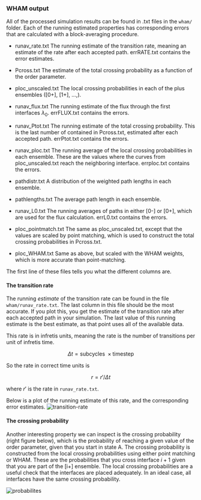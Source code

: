 ### WHAM output

All of the processed simulation results can be found in .txt files in the `wham/` folder. Each of the running estimated properties has corresponding errors that are calculated with a block-averaging procedure.

* runav_rate.txt
  The running estimate of the transition rate, meaning an estimate of the rate after each accepted path. errRATE.txt contains the error estimates.

* Pcross.txt
  The estimate of the total crossing probability as a function of the order parameter.

* ploc_unscaled.txt
  The local crossing probabilities in each of the plus ensembles ([0+], [1+], ...,).

* runav_flux.txt
  The running estimate of the flux through the first interfaces $\lambda_0$. errFLUX.txt contains the errors.

* runav_Ptot.txt
  The running estimate of the total crossing probability. This is the last number of contained in Pcross.txt, estimated after each accepted path. errPtot.txt contains the errors.

* runav_ploc.txt
  The running average of the local crossing probabilities in each ensemble. These are the values where the curves from ploc_unscaled.txt reach the neighboring interface. errploc.txt contains the errors.
- pathdistr.txt
  A distribution of the weighted path lengths in each ensemble.

- pathlengths.txt
  The average path length in each ensemble.
* runav_L0.txt
  The running averages of paths in either [0-] or [0+], which are used for the flux calculation. errL0.txt contains the errors.
- ploc_pointmatch.txt
  The same as ploc_unscaled.txt, except that the values are scaled by point matching, which is used to construct the total crossing probabilities in Pcross.txt.

- ploc_WHAM.txt
  Same as above, but scaled with the WHAM weights, which is more accurate than point-matching.

The first line of these files tells you what the different columns are.

#### The transition rate
The running *estimate* of the transition rate can be found in the file `wham/runav_rate.txt`. The last column in this file should be the most accurate. If you plot this, you get the estimate of the transition rate after each accepted path in your simulation. The last value of this running estimate is the best estimate, as that point uses all of the available data.

This rate is in infretis units, meaning the rate is the number of transitions per unit of infretis time.

$$\Delta t = \text{subcycles }\times \text{timestep}$$

So the rate in correct time units is

$$r = r' / \Delta t$$

where $r'$ is the rate in `runav_rate.txt`.

Below is a plot of the running estimate of this rate, and the corresponding error estimates.
![transition-rate](https://github.com/user-attachments/assets/24a55fca-4e04-4ecb-a9dc-0d5c8ef97152)


#### The crossing probability
Another interesting property we can inspect is the crossing probability (right figure below), which is the probability of reaching a given value of the order parameter, given that you start in state A. The crossing probability is constructed from the local crossing probabilities using either point matching or WHAM. These are the probabilities that you cross interface $i+1$ given that you are part of the [i+] ensemble. The local crossing probabilities are a useful check that the interfaces are placed adequately. In an ideal case, all interfaces have the same crossing probability. 

![probabilites](https://github.com/user-attachments/assets/7cfff00e-960d-433d-8c15-0732ba721d32)
